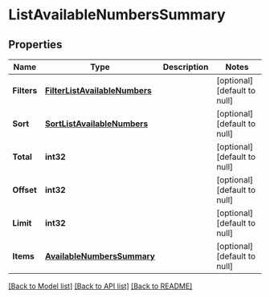# ListAvailableNumbersSummary

## Properties
Name | Type | Description | Notes
------------ | ------------- | ------------- | -------------
**Filters** | [**FilterListAvailableNumbers**](FilterListAvailableNumbers.md) |  | [optional] [default to null]
**Sort** | [**SortListAvailableNumbers**](SortListAvailableNumbers.md) |  | [optional] [default to null]
**Total** | **int32** |  | [optional] [default to null]
**Offset** | **int32** |  | [optional] [default to null]
**Limit** | **int32** |  | [optional] [default to null]
**Items** | [**AvailableNumbersSummary**](AvailableNumbersSummary.md) |  | [optional] [default to null]

[[Back to Model list]](../README.md#documentation-for-models) [[Back to API list]](../README.md#documentation-for-api-endpoints) [[Back to README]](../README.md)


